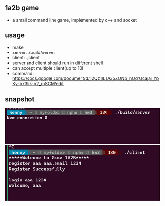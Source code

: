 ## 1a2b game
- a small command line game, implemented by c++ and socket

## usage
- make
- server: ./build/server
- client: ./client
- server and client should run in different shell
- can accept multiple client(up to 10)
- command: https://docs.google.com/document/d/12Qz1lLTA35ZONb_nOqrUcajaTYpKy-b73bk-n2_mSCM/edit

## snapshot
![1](./snapshots/server.png)
![1](./snapshots/client.png)
